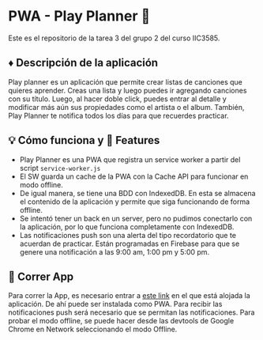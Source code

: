 # PWA - Play Planner 🎵
Este es el repositorio de la tarea 3 del grupo 2 del curso IIC3585.

## ♦ Descripción de la aplicación
Play planner es un aplicación que permite crear listas de canciones que quieres aprender. Creas una lista y luego puedes ir agregando canciones con su título. Luego, al hacer doble click, puedes entrar al detalle y modificar más aún sus propiedades como el artista o el album. También, Play Planner te notifica todos los días para que recuerdes practicar.

## 💡 Cómo funciona y 📑 Features
- Play Planner es una PWA que registra un service worker a partir del script `service-worker.js`
- El SW guarda un cache de la PWA con la Cache API para funcionar en modo offline.
- De igual manera, se tiene una BDD con IndexedDB. En esta se almacena el contenido de la aplicación y permite que siga funcionando de forma offline.
- Se intentó tener un back en un server, pero no pudimos conectarlo con la aplicación, por lo que funciona completamente con IndexedDB.
- Las notificaciones push son una alerta del tipo recordatorio que te acuerdan de practicar. Están programadas en Firebase para que se genere una notificación a las 9:00 am, 1:00 pm y 5:00 pm.

## 🚀 Correr App
Para correr la App, es necesario entrar a [este link](https://iic3585-2024.github.io/pwa-group-02/) en el que está alojada la aplicación. De ahí puede ser instalada como PWA. Para recibir las notificaciones push será necesario que se permitan las notificaciones. Para probar el modo offline, se puede hacer desde las devtools de Google Chrome en Network seleccionando el modo Offline.
